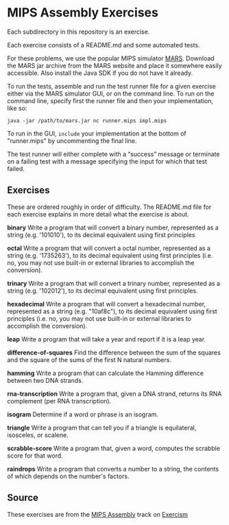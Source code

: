 # MIPS Assembly Exercises

Each subdirectory in this repository is an exercise.

Each exercise consists of a README.md and some automated tests.

For these problems, we use the popular MIPS simulator [MARS](http://courses.missouristate.edu/KenVollmar/mars/). Download the MARS jar archive from the MARS website and place it somewhere easily accessible. Also install the Java SDK if you do not have it already.

To run the tests, assemble and run the test runner file for a given exercise either via the MARS simulator GUI, or on the command line. To run on the command line,
specify first the runner file and then your implementation, like so:

    java -jar /path/to/mars.jar nc runner.mips impl.mips

To run in the GUI, `include` your implementation at the bottom of "runner.mips"
by uncommenting the final line.

The test runner will either complete with a “success” message or terminate on a failing test with a message specifying the input for which that test failed.



## Exercises

These are ordered roughly in order of difficulty.
The README.md file for each exercise explains in more detail what the exercise is about.

  **binary**
  Write a program that will convert a binary number, represented as a string (e.g. '101010'), to its decimal equivalent using first principles

  **octal**
  Write a program that will convert a octal number, represented as a string (e.g. '1735263'), to its decimal equivalent using first principles (i.e. no, you may not use built-in or external libraries to accomplish the conversion).

  **trinary**
  Write a program that will convert a trinary number, represented as a string (e.g. '102012'), to its decimal equivalent using first principles.

  **hexadecimal**
  Write a program that will convert a hexadecimal number, represented as a string (e.g. "10af8c"), to its decimal equivalent using first principles (i.e. no, you may not use built-in or external libraries to accomplish the conversion).

  **leap**
  Write a program that will take a year and report if it is a leap year.

  **difference-of-squares**
  Find the difference between the sum of the squares and the square of the sums of the first N natural numbers.

  **hamming**
  Write a program that can calculate the Hamming difference between two DNA strands.

  **rna-transcription**
  Write a program that, given a DNA strand, returns its RNA complement (per RNA transcription).

  **isogram**
  Determine if a word or phrase is an isogram.

  **triangle**
  Write a program that can tell you if a triangle is equilateral, isosceles, or scalene.

  **scrabble-score**
  Write a program that, given a word, computes the scrabble score for that word.

  **raindrops**
  Write a program that converts a number to a string, the contents of which depends on the number's factors.


## Source

These exercises are from the [MIPS Assembly][mips] track on [Exercism][exercism]

[exercism]: http://exercism.io
[mips]: http://exercism.io/languages/mips
